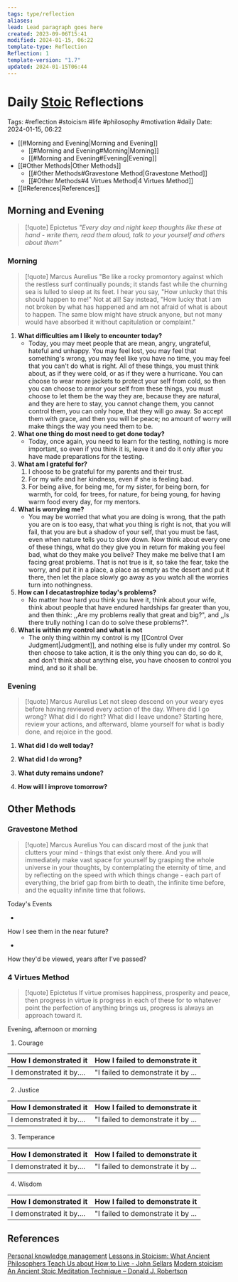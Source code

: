 ```yaml
---
tags: type/reflection
aliases: 
lead: Lead paragraph goes here
created: 2023-09-06T15:41
modified: 2024-01-15, 06:22
template-type: Reflection
Reflection: 1
template-version: "1.7"
updated: 2024-01-15T06:44
---
```

# Daily [Stoic](../SLIP-BOX/Stoicism.md) Reflections

Tags:  #reflection #stoicism #life #philosophy #motivation #daily 
Date: 2024-01-15, 06:22

- [[#Morning and Evening|Morning and Evening]]
	- [[#Morning and Evening#Morning|Morning]]
	- [[#Morning and Evening#Evening|Evening]]
- [[#Other Methods|Other Methods]]
	- [[#Other Methods#Gravestone Method|Gravestone Method]]
	- [[#Other Methods#4 Virtues Method|4 Virtues Method]]
- [[#References|References]]


## Morning and Evening

> [!quote] Epictetus 
> _"Every day and night keep thoughts like these at hand - write them, read them aloud, talk to your yourself and others about them"_

### Morning

> [!quote] Marcus Aurelius
> "Be like a rocky promontory against which the restless surf continually pounds; it stands fast while the churning sea is lulled to sleep at its feet. I hear you say, "How unlucky that this should happen to me!" Not at all! Say instead, "How lucky that I am not broken by what has happened and am not afraid of what is about to happen. The same blow might have struck anyone, but not many would have absorbed it without capitulation or complaint."

1. **What difficulties am I likely to encounter today?**
	- Today, you may meet people that are mean, angry, ungrateful, hateful and unhappy. You may feel lost, you may feel that something's wrong, you may feel like you have no time, you may feel that you can't do what is right. All of these things, you must think about, as if they were cold, or as if they were a hurricane. You can choose to wear more jackets to protect your self from cold, so then you can choose to armor your self from these things, you must choose to let them be the way they are, because they are natural, and they are here to stay, you cannot change them, you cannot control them, you can only hope, that they will go away. So accept them with grace, and then you will be peace; no amount of worry will make things the way you need them to be.
2. **What one thing do most need to get done today?**
	- Today, once again, you need to learn for the testing, nothing is more important, so even if you think it is, leave it and do it only after you have made preparations for the testing.
1. **What am I grateful for?**
	1. I choose to be grateful for my parents and their trust.
	2. For my wife and her kindness, even if she is feeling bad.
	3. For being alive, for being me, for my sister, for being born, for warmth, for cold, for trees, for nature, for being young, for having warm food every day, for my mentors.
2. **What is worrying me?**
	- You may be worried that what you are doing is wrong, that the path you are on is too easy, that what you thing is right is not, that you will fail, that you are but a shadow of your self, that you must be fast, even when nature tells you to slow down. Now think about every one of these things, what do they give you in return for making you feel bad, what do they make you belive? They make me belive that I am facing great problems. That is not true is it, so take the fear, take the worry, and put it in a place, a place as empty as the desert and put it there, then let the place slowly go away as you watch all the worries turn into nothingness. 
3. **How can I decatastrophize today's problems?**
	- No matter how hard you think you have it, think about your wife, think about people that have endured hardships far greater than you, and then think: ,,Are my problems really that great and big?", and ,,Is there trully nothing I can do to solve these problems?".
4. **What is within my control and what is not**
	- The only thing within my control is my [[Control Over Judgment|Judgment]], and nothing else is fully under my control. So then choose to take action, it is the only thing you can do, so do it, and don't think about anything else, you have choosen to control you mind, and so it shall be.

### Evening

> [!quote] Marcus Aurelius
> Let not sleep descend on your weary eyes before having reviewed every action of the day. Where did I go wrong? What did I do right? What did I leave undone? Starting here, review your actions, and afterward, blame yourself for what is badly done, and rejoice in the good.

1. **What did I do well today?**

2. **What did I do wrong?**

4. **What duty remains undone?**

5. **How will I improve tomorrow?**

## Other Methods

### Gravestone Method

> [!quote] Marcus Aurelius
> You can discard most of the junk that clutters your mind - things that exist only there. And you will immediately make vast space for yourself by grasping the whole universe in your thoughts, by contemplating the eternity of time, and by reflecting on the speed with which things change - each part of everything, the brief gap from birth to death, the infinite time before, and the equality infinite time that follows. 

Today's Events 

-

How I see them in the near future? 

-

How they'd be viewed, years after I've passed?

### 4 Virtues Method

> [!quote] Epictetus 
> If virtue promises happiness, prosperity and peace, then progress in virtue is progress in each of these for to whatever point the perfection of anything brings us, progress is always an approach toward it.

Evening, afternoon or morning

1. Courage 

| How I demonstrated it  | How I failed to demonstrate it |
| ------------------- | ---------------- |
| I demonstrated it by....                 | "I failed to demonstrate it by ...              |

2. Justice

| How I demonstrated it  | How I failed to demonstrate it |
| ------------------- | ---------------- |
| I demonstrated it by....                 | "I failed to demonstrate it by ...             

3. Temperance

| How I demonstrated it  | How I failed to demonstrate it |
| ------------------- | ---------------- |
| I demonstrated it by....                 | "I failed to demonstrate it by ...             

4. Wisdom

| How I demonstrated it  | How I failed to demonstrate it |
| ------------------- | ---------------- |
| I demonstrated it by....                 | "I failed to demonstrate it by ...             

## References

[Personal knowledge management](Personal%20knowledge%20management.md)
[Lessons in Stoicism: What Ancient Philosophers Teach Us about How to Live - John Sellars](https://books.google.cz/books/about/Lessons_in_Stoicism.html?id=ky84zQEACAAJ&redir_esc=y)
[Modern stoicism](https://modernstoicism.com/)
[An Ancient Stoic Meditation Technique – Donald J. Robertson](https://donaldrobertson.name/2017/03/22/an-ancient-stoic-meditation-technique/)


